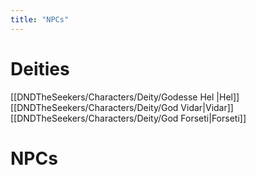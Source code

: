 ```yaml
---
title: "NPCs"
---
```


# Deities

[[DNDTheSeekers/Characters/Deity/Godesse Hel |Hel]]
[[DNDTheSeekers/Characters/Deity/God Vidar|Vidar]]
[[DNDTheSeekers/Characters/Deity/God Forseti|Forseti]]

# NPCs

